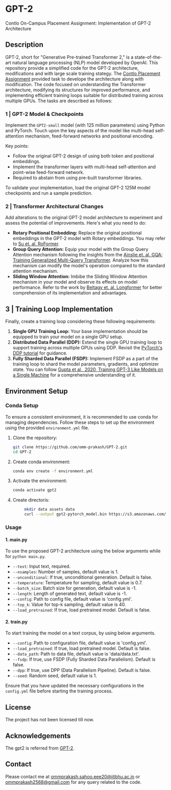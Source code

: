 # GPT-2
Contlo On-Campus Placement Assignment: Implementation of GPT-2 Architecture

## Description
GPT-2, short for "Generative Pre-trained Transformer 2," is a state-of-the-art natural language processing (NLP) model developed by OpenAI. This repository provide a simplified code for the GPT-2 architecture, modifications and with large scale training stategy. The [Contlo Placement Assignment](https://contlo.notion.site/Assignment-32610c8f37dd4435b1f97ecaff93bdaf) provided task to develope the architecture along with modification. The code focused on understanding the Transformer architecture, modifying its structures for improved performance, and implementing efficient training loops suitable for distributed training across multiple GPUs. The tasks are described as follows:

### 1 | GPT-2 Model & Checkpoints
Implement the `GPT2-small` model (with 125 million parameters) using Python and PyTorch. Touch upon the key aspects of the model like multi-head self-attention mechanism, feed-forward networks and positional encoding.

Key points:
- Follow the original GPT-2 design of using both token and positional embeddings.
- Implement the transformer layers with multi-head self-attention and point-wise feed-forward network.
- Required to abstain from using pre-built transformer libraries.

To validate your implementation, load the original GPT-2 125M model checkpoints and run a sample prediction.

### 2 | Transformer Architectural Changes
Add alterations to the original GPT-2 model architecture to experiment and assess the potential of improvements. Here's what you need to do:

- **Rotary Positional Embedding:** Replace the original positional embeddings in the GPT-2 model with Rotary embeddings. You may refer to [Su et. al. RoFormer](https://arxiv.org/pdf/2104.09864.pdf).
- **Group Query Attention:** Equip your model with the Group Query Attention mechanism following the insights from the [Ainslie et. al. GQA: Training Generalized Multi-Query Transformer](https://arxiv.org/pdf/2305.13245v2.pdf). Analyze how this mechanism can modify the model's operation compared to the standard attention mechanism.
- **Sliding Window Attention:** Imbibe the Sliding Window Attention mechanism in your model and observe its effects on model performance. Refer to the work by [Beltagy et. al. Longformer](https://arxiv.org/pdf/2004.05150v2.pdf) for better comprehension of its implementation and advantages.


## 3 | Training Loop Implementation
Finally, create a training loop considering these following requirements:

1. **Single GPU Training Loop:** Your base implementation should be equipped to train your model on a single GPU setup.
2. **Distributed Data Parallel (DDP):** Extend the single GPU training loop to support training across multiple GPUs using DDP. Revisit the [PyTorch's DDP tutorial](https://pytorch.org/tutorials/intermediate/ddp_tutorial.html) for guidance.
3. **Fully Sharded Data Parallel (FSDP):** Implement FSDP as a part of the training loop to shard the model parameters, gradients, and optimizer state. You can follow [Gupta et al., 2020, Training GPT-3 Like Models on a Single Machine](https://arxiv.org/pdf/2101.06840.pdf) for a comprehensive understanding of it.

## Environment Setup

### Conda Setup
To ensure a consistent environment, it is recommended to use conda for managing dependencies. Follow these steps to set up the environment using the provided `environment.yml` file.

1. Clone the repository:
   ```bash
   git clone https://github.com/omm-prakash/GPT-2.git
   cd GPT-2
   ```

2. Create conda environment:
   ```bash
   conda env create -f environment.yml
   ```

3. Activate the environment:
   ```bash
   conda activate gpt2
   ```

4. Create directoris:
   ```bash
        mkdir data assets data
        curl --output gpt2-pytorch_model.bin https://s3.amazonaws.com/models.huggingface.co/bert/gpt2-pytorch_model.bin && mv gpt2-pytorch_model.bin ./assets/
   ```

<!-- ### Dataset Download
Download the dataset from [Hateful Memes Challenge](https://hatefulmemeschallenge.com/#download) and follow the steps below to organize your project structure:

1. Move to the `data` directory from the project root:
   ```bash
   cd ./data
   ```

2. Save the downloaded dataset file into the `data` directory.

3. Unzip the dataset:
   ```bash
   cd ..
   unzip data/your-dataset.zip -d data/
   ``` -->

<!-- Now the environment is set up, and the dataset is ready for use in the project. -->

### Usage

#### 1. main.py

To use the proposed GPT-2 architecture using the below arguments while for `python main.py`.  


- `--text`: Input text, required.
- `--nsamples`: Number of samples, default value is 1.
- `--unconditional`: If true, unconditional generation. Default is false.
- `--temperature`: Temperature for sampling, default value is 0.7.
- `--batch_size`: Batch size for generation, default value is -1.
- `--length`: Length of generated text, default value is -1.
- `--config`: Path to config file, default value is 'config.yml'.
- `--top_k`: Value for top-k sampling, default value is 40.
- `--load_pretrained`: If true, load pretrained model. Default is false.

#### 2. train.py

To start training the model on a text corpus, by using below arguments. 

- `--config`: Path to configuration file, default value is 'config.yml'.
- `--load_pretrained`: If true, load pretrained model. Default is false.
- `--data_path`: Path to data file, default value is 'data/data.txt'.
- `--fsdp`: If true, use FSDP (Fully Sharded Data Parallelism). Default is false.
- `--dpp`: If true, use DPP (Data Parallelism Pipeline). Default is false.
- `--seed`: Random seed, default value is 1.

Ensure that you have updated the necessary configurations in the `config.yml` file before starting the training process.

## License
The project has not been licensed till now.

## Acknowledgements
The gpt2 is referred from [GPT-2](https://d4mucfpksywv.cloudfront.net/better-language-models/language_models_are_unsupervised_multitask_learners.pdf). 

## Contact
Please contact me at ommprakash.sahoo.eee20@iitbhu.ac.in or ommprakash2568@gmail.com for any query related to the code.
